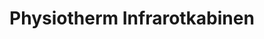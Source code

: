 ---
title: "Physiotherm Infrarotkabinen"
url: /berlin/physiotherm-infrarotkabinen/
shop: Sanitätshaus
---